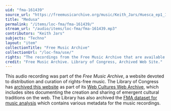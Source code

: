 ```yaml
---
uid: "fma-161439"
source_url: "https://freemusicarchive.org/music/Keith_Jars/Huesca_ep1_1801/04Keith_Jars-Medusa"
title: "Medusa"
permalink: "/items/loc-fma/fma-161439/"
stream_url: "/audio/items/loc-fma/fma-161439.mp3"
contributors: "Keith Jars"
subjects: "Techno"
layout: "item"
collectionTitle: "Free Music Archive"
collectionUrl: "/loc-fma/use/"
rights: "The recordings from the Free Music Archive that are available on Citizen DJ have a CC0 1.0 Universal License (Public Domain Dedication) which means you can copy, modify, distribute and perform the work, even for commercial purposes, all without asking permission."
credit: "Free Music Archive. Library of Congress, Archived Web Site."
---
```


This audio recording was part of the _Free Music Archive_, a website devoted to distribution and curation of rights-free music. The Library of Congress has [archived this website](https://www.loc.gov/item/lcwaN0026492/) as part of its [Web Cultures Web Archive](https://www.loc.gov/collections/web-cultures-web-archive/about-this-collection/), which includes sites documenting the creation and sharing of emergent cultural traditions on the web. The Library has also archived the [FMA dataset for music analysis](https://catalog.loc.gov/vwebv/search?searchCode=LCCN&searchArg=2018655052&searchType=1&permalink=y) which contains various metadata for the music recordings.